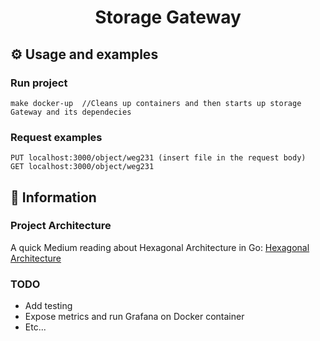 <div align="center">
  <h1>Storage Gateway</h1>
</div>

## ⚙️ Usage and examples

### Run project

```
make docker-up  //Cleans up containers and then starts up storage Gateway and its dependecies
```

### Request examples

```
PUT localhost:3000/object/weg231 (insert file in the request body)
GET localhost:3000/object/weg231
```


## 📜 Information

### Project Architecture
A quick Medium reading about Hexagonal Architecture in Go: [Hexagonal Architecture](https://medium.com/@matiasvarela/hexagonal-architecture-in-go-cfd4e436faa3)

### TODO
- Add testing
- Expose metrics and run Grafana on Docker container
- Etc...
